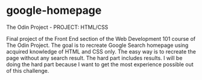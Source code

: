 # google-homepage
The Odin Project - PROJECT: HTML/CSS

Final project of the Front End section of the Web Development 101 course of The Odin Project. The goal is to recreate Google Search homepage using acquired knowledge of HTML and CSS only. The easy way is to recreate the page without any search result. The hard part includes results. I will be doing the hard part because I want to get the most experience possible out of this challenge.